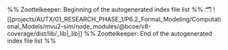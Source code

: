 %% Zoottelkeeper: Beginning of the autogenerated index file list  %%
🗂️ ![[projects/AUTX/01_RESEARCH_PHASE_1/P6.2_Formal_Modeling/Computational_Models/mvu2-sim/node_modules/@bcoe/v8-coverage/dist/lib/_lib|_lib]]
%% Zoottelkeeper: End of the autogenerated index file list  %%
